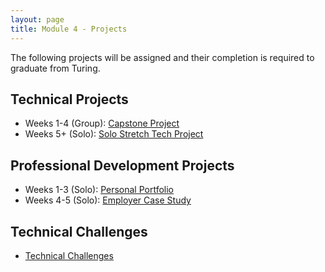 ```yaml
---
layout: page
title: Module 4 - Projects
---
```


The following projects will be assigned and their completion is required to graduate from Turing.  
## Technical Projects

- Weeks 1-4 (Group): [Capstone Project](./capstone/)
- Weeks 5+ (Solo): [Solo Stretch Tech Project](./solo_stretch_tech/)


## Professional Development Projects
- Weeks 1-3 (Solo): [Personal Portfolio](./personal_portfolio/)
- Weeks 4-5 (Solo): [Employer Case Study](./employer_case_study/)

## Technical Challenges
- [Technical Challenges](./tech_challenges/)